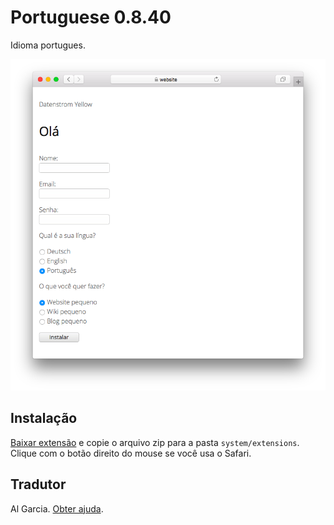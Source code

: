 # Portuguese 0.8.40

Idioma portugues.

<p align="center"><img src="portuguese-screenshot.png?raw=true" alt="Screenshot"></p>

## Instalação

[Baixar extensão](https://github.com/datenstrom/yellow-extensions/raw/main/downloads/portuguese.zip) e copie o arquivo zip para a pasta `system/extensions`. Clique com o botão direito do mouse se você usa o Safari.

## Tradutor

Al Garcia. [Obter ajuda](https://datenstrom.se/yellow/help/).
